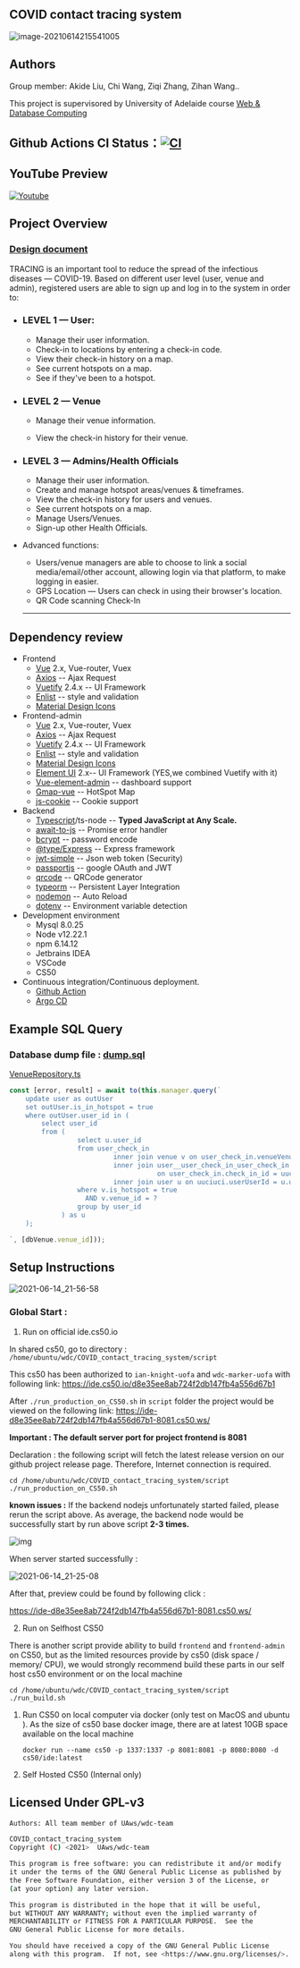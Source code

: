 ## COVID contact tracing system

![image-20210614215541005](https://minio.llycloud.com/image/uPic/image-20210614rTvHmG.png)

## Authors

Group member: Akide Liu, Chi Wang, Ziqi Zhang, Zihan Wang..

This project is supervisored by University of Adelaide course [Web & Database Computing](https://www.adelaide.edu.au/course-outlines/108960/1/sem-1/)


## Github Actions CI Status：[![CI](https://github.com/UAws/COVID_contact_tracing_system/actions/workflows/vue-ci.yaml/badge.svg?branch=master)](https://github.com/UAws/COVID_contact_tracing_system/actions/workflows/vue-ci.yaml)

## YouTube Preview

[![Youtube](https://img.youtube.com/vi/2EjzAcCSSDw/0.jpg)](https://www.youtube.com/watch?v=2EjzAcCSSDw)


## Project Overview

### [Design document](https://github.com/UAws/COVID_contact_tracing_system/tree/master/docs) 

TRACING is an important tool to reduce the spread of the infectious diseases — COVID-19. Based on different user level (user, venue and admin), registered users are able to sign up and log in to the system in order to: 

- ### LEVEL 1 — User: 

  - Manage their user information.
  - Check-in to locations by entering a check-in code.
  - View their check-in history on a map.
  - See current hotspots on a map.
  - See if they've been to a hotspot.

- ### LEVEL 2 — Venue

  - Manage their venue information.

  - View the check-in history for their venue.

    

- ### LEVEL 3 — Admins/Health Officials

  - Manage their user information.
  - Create and manage hotspot areas/venues & timeframes.
  - View the check-in history for users and venues.
  - See current hotspots on a map.
  - Manage Users/Venues.
  - Sign-up other Health Officials.



- Advanced functions:

  - Users/venue managers are able to choose to link a social media/email/other account, allowing login via that platform, to make logging in easier.
  - GPS Location — Users can check in using their browser's location.
  - QR Code scanning Check-In

  ---


## Dependency review 

- Frontend 
  - [Vue](https://vuejs.org/) 2.x, Vue-router, Vuex
  - [Axios](https://github.com/axios/axios) -- Ajax Request 
  - [Vuetify](https://github.com/vuetifyjs/vuetify) 2.4.x -- UI Framework
  - [Enlist](https://github.com/enlist) -- style and validation
  - [Material Design Icons](https://materialdesignicons.com/)
- Frontend-admin
  - [Vue](https://vuejs.org/) 2.x, Vue-router, Vuex
  - [Axios](https://github.com/axios/axios) -- Ajax Request 
  - [Vuetify](https://github.com/vuetifyjs/vuetify) 2.4.x -- UI Framework
  - [Enlist](https://github.com/enlist) -- style and validation
  - [Material Design Icons](https://materialdesignicons.com/)
  - [Element UI](https://github.com/ElemeFE/element) 2.x-- UI Framework (YES,we combined Vuetify with it)
  - [Vue-element-admin](https://github.com/PanJiaChen/vue-element-admin) -- dashboard support
  - [Gmap-vue](https://www.npmjs.com/package/gmap-vue) -- HotSpot Map
  - [js-cookie](https://github.com/js-cookie/js-cookie) -- Cookie support
- Backend
  - [Typescript](https://www.typescriptlang.org/)/ts-node -- **Typed JavaScript at Any Scale.**
  - [await-to-js](https://github.com/scopsy/await-to-js) -- Promise error handler
  - [bcrypt](https://www.npmjs.com/package/bcrypt) -- password encode
  - [@type/Express](https://www.npmjs.com/package/@types/express) -- Express framework 
  - [jwt-simple](https://www.npmjs.com/package/jwt-simple) -- Json web token (Security)
  - [passportjs](http://www.passportjs.org/) -- google OAuth and JWT
  - [qrcode](https://www.npmjs.com/package/qrcode) -- QRCode generator
  - [typeorm](https://typeorm.io/#/) -- Persistent Layer Integration 
  - [nodemon](https://www.npmjs.com/package/nodemon) -- Auto Reload
  - [dotenv](https://www.npmjs.com/package/dotenv) -- Environment variable detection
- Development environment
  - Mysql 8.0.25
  - Node v12.22.1
  - npm 6.14.12
  - Jetbrains IDEA
  - VSCode
  - CS50
- Continuous integration/Continuous deployment.
  - [Github Action](https://github.com/UAws/COVID_contact_tracing_system) 
  - [Argo CD](https://argoproj.github.io/argo-cd/)

## Example SQL Query

### Database dump file : **[dump.sql](https://github.com/UAws/COVID_contact_tracing_system/blob/master/backend/sql_dump/dump.sql)**

[VenueRepository.ts](https://github.com/UAws/COVID_contact_tracing_system/blob/e636812ea042eca31719573dc1cb19ec9521b78b/backend/src/repository/VenueRepository.ts#L35-L51)

```typescript
const [error, result] = await to(this.manager.query(`
    update user as outUser
    set outUser.is_in_hotspot = true
    where outUser.user_id in (
        select user_id
        from (
                 select u.user_id
                 from user_check_in
                          inner join venue v on user_check_in.venueVenueId = v.venue_id
                          inner join user__user_check_in_user_check_in uuciuci
                                     on user_check_in.check_in_id = uuciuci.userCheckInCheckInId
                          inner join user u on uuciuci.userUserId = u.user_id
                 where v.is_hotspot = true
                   AND v.venue_id = ?
                 group by user_id
             ) as u
    );

`, [dbVenue.venue_id]));
```

## Setup Instructions

![2021-06-14_21-56-58](https://minio.llycloud.com/image/uPic/image-202106149FBU08.png)

### Global Start :

1. Run on official ide.cs50.io

In shared cs50, go to directory : `/home/ubuntu/wdc/COVID_contact_tracing_system/script`

This cs50 has been authorized to `ian-knight-uofa` and `wdc-marker-uofa` with following link: https://ide.cs50.io/d8e35ee8ab724f2db147fb4a556d67b1

After `./run_production_on_CS50.sh` in `script` folder the project would be viewed on the following link: https://ide-d8e35ee8ab724f2db147fb4a556d67b1-8081.cs50.ws/

**Important : The default server port for project frontend is 8081**

Declaration : the following script will fetch the latest release version on our github project release page. Therefore, Internet connection is required.

```shell
cd /home/ubuntu/wdc/COVID_contact_tracing_system/script
./run_production_on_CS50.sh
```

**known issues :** If the backend nodejs unfortunately started failed, please rerun the script above. As average, the backend node would be successfully start by run above script **2-3 times.**

![img](https://minio.llycloud.com/image/uPic/image-20210614y3e1VW.png)

When server started successfully :

![2021-06-14_21-25-08](https://minio.llycloud.com/image/uPic/image-20210614F7d0ZI.png)

After that, preview could be found by following click :

https://ide-d8e35ee8ab724f2db147fb4a556d67b1-8081.cs50.ws/

2. Run on Selfhost CS50

There is another script provide ability to build `frontend` and `frontend-admin` on CS50, but as the limited resources provide by cs50 (disk space / memory/ CPU), we would strongly recommend build these parts in our self host cs50 environment or on the local machine

```shell
cd /home/ubuntu/wdc/COVID_contact_tracing_system/script
./run_build.sh
```

1. Run CS50 on local computer via docker (only test on MacOS and ubuntu ). As the size of cs50 base docker image, there are at latest 10GB space available on the local machine

   ```shell
   docker run --name cs50 -p 1337:1337 -p 8081:8081 -p 8080:8080 -d cs50/ide:latest
   ```

2. Self Hosted CS50 (Internal only)



## Licensed Under GPL-v3

```bash
Authors: All team member of UAws/wdc-team 

COVID_contact_tracing_system
Copyright (C) <2021>  UAws/wdc-team

This program is free software: you can redistribute it and/or modify
it under the terms of the GNU General Public License as published by
the Free Software Foundation, either version 3 of the License, or
(at your option) any later version.

This program is distributed in the hope that it will be useful,
but WITHOUT ANY WARRANTY; without even the implied warranty of
MERCHANTABILITY or FITNESS FOR A PARTICULAR PURPOSE.  See the
GNU General Public License for more details.

You should have received a copy of the GNU General Public License
along with this program.  If not, see <https://www.gnu.org/licenses/>.
```
